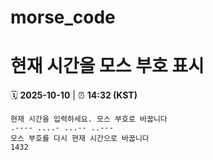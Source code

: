 # morse_code
# 현재 시간을 모스 부호 표시
<!-- MORSE_TIME_START -->
🗓️ **2025-10-10** | ⏰ **14:32 (KST)**

```
현재 시간을 입력하세요. 모스 부호로 바꿉니다
.---- ....- ...-- ..---
모스 부호를 다시 현재 시간으로 바꿉니다
1432
```
<!-- MORSE_TIME_END -->
